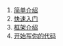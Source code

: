 1. [简单介绍](https://github.com/qq576067421/cshotfix/blob/master/doc/pages/home.md)<br>
2. [快速入门](https://github.com/qq576067421/cshotfix/blob/master/doc/pages/quick-start.md)<br>
3. [框架介绍](https://github.com/qq576067421/cshotfix/blob/master/doc/pages/framework-introduction.md)<br>
4. [开始写你的代码](https://github.com/qq576067421/cshotfix/blob/master/doc/pages/development-introduction.md)<br>
